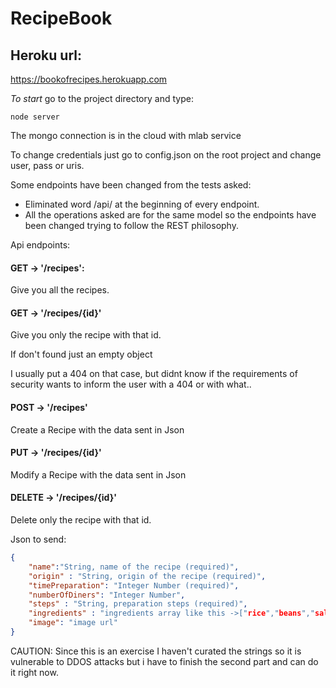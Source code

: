 # RecipeBook

## Heroku url: 
https://bookofrecipes.herokuapp.com

*To start* go to the project directory and type:
```
node server
```


The mongo connection is in the cloud with mlab service

To change credentials just go to config.json on the root project and change user, pass or uris.

Some endpoints have been changed from the tests asked:

- Eliminated word /api/ at the beginning of every endpoint.
- All the operations asked are for the same model so the endpoints have been changed trying to follow the REST philosophy.

Api endpoints:

#### GET -> '/recipes':

Give you all the recipes.


#### GET -> '/recipes/{id}'

Give you only the recipe with that id.

If don't found just an empty object

I usually put a 404 on that case, but didnt know if the requirements of security wants to inform the user with a 404 or with what..


#### POST -> '/recipes'

Create a Recipe with the data sent in Json


#### PUT -> '/recipes/{id}'

Modify a Recipe with the data sent in Json


#### DELETE -> '/recipes/{id}'

Delete only the recipe with that id.


Json to send:

```json
{
	"name":"String, name of the recipe (required)",
	"origin" : "String, origin of the recipe (required)",
	"timePreparation": "Integer Number (required)",
	"numberOfDiners": "Integer Number",
	"steps" : "String, preparation steps (required)",
	"ingredients" : "ingredients array like this ->["rice","beans","salt"] (required)",
	"image": "image url"
}
```

CAUTION: Since this is an exercise I haven't curated the strings so it is vulnerable to DDOS attacks
but i have to finish the second part and can do it right now.

